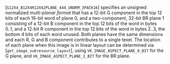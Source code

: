 [`G12X4_B12X4R12X42PLANE_444_UNORM_3PACK16`] specifies an
unsigned normalized *multi-planar format* that has a 12-bit G component
in the top 12 bits of each 16-bit word of plane 0, and a two-component,
32-bit BR plane 1 consisting of a 12-bit B component in the top 12 bits
of the word in bytes 0..1, and a 12-bit R component in the top 12 bits
of the word in bytes 2..3, the bottom 4 bits of each word unused.
Both planes have the same dimensions and each R, G and B component
contributes to a single texel.
The location of each plane when this image is in linear layout can be
determined via [`get_image_subresource_layout`], using
`VK_IMAGE_ASPECT_PLANE_0_BIT` for the G plane, and
`VK_IMAGE_ASPECT_PLANE_1_BIT` for the BR plane.